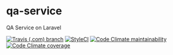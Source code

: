 # qa-service
QA Service on Laravel

[![Travis (.com) branch](https://img.shields.io/travis/com/pleaz/qa-service/master.svg?style=flat-square)](https://travis-ci.com/pleaz/qa-service) [![StyleCI](https://github.styleci.io/repos/149916306/shield?branch=master)](https://github.styleci.io/repos/149916306) 
[![Code Climate maintainability](https://img.shields.io/codeclimate/maintainability/pleaz/qa-service.svg?style=flat-square)](https://codeclimate.com/github/pleaz/qa-service/maintainability) 
[![Code Climate coverage](https://img.shields.io/codeclimate/coverage/pleaz/qa-service.svg?style=flat-square)](https://codeclimate.com/github/pleaz/qa-service/test_coverage)